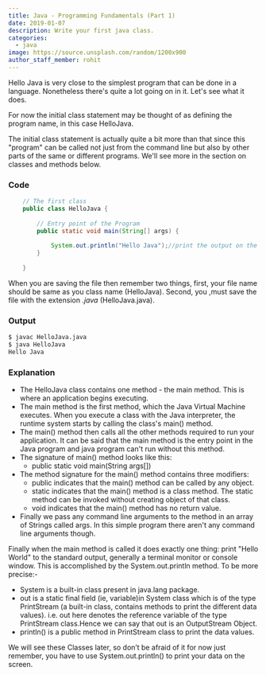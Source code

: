 ```yaml
---
title: Java - Programming Fundamentals (Part 1)
date: 2019-01-07
description: Write your first java class.
categories:
  - java
image: https://source.unsplash.com/random/1200x900
author_staff_member: rohit
---
```


Hello Java is very close to the simplest program that can be done in a language. Nonetheless there's quite a lot going on in it. Let's see what it does.
 
For now the initial class statement may be thought of as defining the program name, in this case HelloJava.

The initial class statement is actually quite a bit more than that since this "program" can be called not just from the command line but also by other parts of the same or different programs. We'll see more in the section on classes and methods below.

### Code
```java
    // The first class 
    public class HelloJava {
        
        // Entry point of the Program
        public static void main(String[] args) {
            
            System.out.println("Hello Java");//print the output on the class.
        }
    
    }
```
When you are saving the file then remember two things, first, your file name should be same as you class name (HelloJava). Second, you ,must save the file with the extension _.java_ (HelloJava.java).

### Output
```bash
$ javac HelloJava.java
$ java HelloJava
Hello Java
```

### Explanation
- The HelloJava class contains one method - the main method. This is where an application begins executing. 
- The main method is the first method, which the Java Virtual Machine executes. When you execute a class with the Java interpreter, the runtime system starts by calling the class's main() method.
- The main() method then calls all the other methods required to run your application. It can be said that the main method is the entry point in the Java program and java program can't run without this method.
- The signature of main() method looks like this: 
  - public static void main(String args[])  
- The method signature for the main() method contains three modifiers:
    - public indicates that the main() method can be called by any object.
    - static indicates that the main() method is a class method. The static method can be invoked without creating object of that class.
    - void indicates that the main() method has no return value.
- Finally we pass any command line arguments to the method in an array of Strings called args. In this simple program there aren't any command line arguments though.

Finally when the main method is called it does exactly one thing: print "Hello World" to the standard output, generally a terminal monitor or console window. This is accomplished by the System.out.println method. To be more precise:- 

- System is a built-in class present in java.lang package.
- out is a static final field (ie, variable)in System class which is of the type PrintStream (a built-in class, contains methods to print the different data values). i.e. out here denotes the reference variable of the type PrintStream class.Hence we can say that out is an OutputStream Object.
- println() is a public method in PrintStream class to print the data values.

We will see these Classes later, so don’t be afraid of it for now just remember, you have to use System.out.println() to print your data on the screen.
